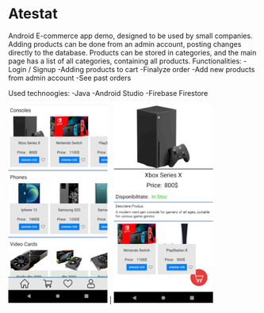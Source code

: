 # Atestat

  Android E-commerce app demo, designed to be used by small companies. Adding products can be done from an admin account, posting changes directly to the database.
Products can be stored in categories, and the main page has a list of all categories, containing all products.
Functionalities:
  -Login / Signup
  -Adding products to cart
  -Finalyze order
  -Add new products from admin account
  -See past orders
 
Used technoogies:
  -Java
  -Android Studio
  -Firebase Firestore

<img src="https://github.com/edinebunu/Atestat/blob/master/Images/Screenshot%202021-07-03%20181410.png" width="200"> |
<img src="https://github.com/edinebunu/Atestat/blob/master/Images/Screenshot%202021-07-03%20181943.png" width="200"> 
